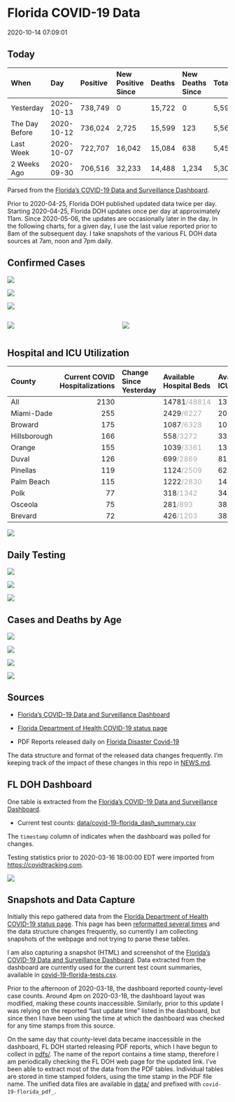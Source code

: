 Florida COVID-19 Data
================
2020-10-14 07:09:01

## Today

| When           | Day        | Positive | New Positive Since | Deaths | New Deaths Since | Total     |
| :------------- | :--------- | :------- | :----------------- | :----- | :--------------- | :-------- |
| Yesterday      | 2020-10-13 | 738,749  | 0                  | 15,722 | 0                | 5,593,424 |
| The Day Before | 2020-10-12 | 736,024  | 2,725              | 15,599 | 123              | 5,567,283 |
| Last Week      | 2020-10-07 | 722,707  | 16,042             | 15,084 | 638              | 5,459,711 |
| 2 Weeks Ago    | 2020-09-30 | 706,516  | 32,233             | 14,488 | 1,234            | 5,301,184 |

Parsed from the [Florida’s COVID-19 Data and Surveillance
Dashboard](https://fdoh.maps.arcgis.com/apps/opsdashboard/index.html#/8d0de33f260d444c852a615dc7837c86).

Prior to 2020-04-25, Florida DOH published updated data twice per day.
Starting 2020-04-25, Florida DOH updates once per day at approximately
11am. Since 2020-05-06, the updates are occasionally later in the day.
In the following charts, for a given day, I use the last value reported
prior to 8am of the subsequent day. I take snapshots of the various FL
DOH data sources at 7am, noon and 7pm daily.

## Confirmed Cases

![](plots/covid-19-florida-daily-test-changes.png)

![](plots/covid-19-florida-deaths-by-day.png)

![](plots/covid-19-florida-county-top-6.png)

<div class="columns">

<div class="column is-full-mobile">

![](plots/covid-19-florida-testing.png)

</div>

<div class="column is-full-mobile">

![](plots/covid-19-florida-total-positive.png)

</div>

</div>

## Hospital and ICU Utilization

| County       | Current COVID Hospitalizations | Change Since Yesterday | Available Hospital Beds                      | Available ICU Beds                         |
| :----------- | -----------------------------: | :--------------------- | :------------------------------------------- | :----------------------------------------- |
| All          |                           2130 |                        | 14781<span style="color: #aaa">/48814</span> | 1389<span style="color: #aaa">/4645</span> |
| Miami-Dade   |                            255 |                        | 2429<span style="color: #aaa">/6227</span>   | 207<span style="color: #aaa">/739</span>   |
| Broward      |                            175 |                        | 1087<span style="color: #aaa">/6328</span>   | 103<span style="color: #aaa">/347</span>   |
| Hillsborough |                            166 |                        | 558<span style="color: #aaa">/3272</span>    | 33<span style="color: #aaa">/341</span>    |
| Orange       |                            155 |                        | 1039<span style="color: #aaa">/3361</span>   | 131<span style="color: #aaa">/271</span>   |
| Duval        |                            126 |                        | 699<span style="color: #aaa">/2869</span>    | 81<span style="color: #aaa">/340</span>    |
| Pinellas     |                            119 |                        | 1124<span style="color: #aaa">/2509</span>   | 62<span style="color: #aaa">/234</span>    |
| Palm Beach   |                            115 |                        | 1222<span style="color: #aaa">/2830</span>   | 140<span style="color: #aaa">/271</span>   |
| Polk         |                             77 |                        | 318<span style="color: #aaa">/1342</span>    | 34<span style="color: #aaa">/132</span>    |
| Osceola      |                             75 |                        | 281<span style="color: #aaa">/893</span>     | 38<span style="color: #aaa">/89</span>     |
| Brevard      |                             72 |                        | 426<span style="color: #aaa">/1203</span>    | 38<span style="color: #aaa">/128</span>    |

![](plots/covid-19-florida-icu-usage.png)

## Daily Testing

![](plots/covid-19-florida-tests-per-case.png)

<!-- ![](plots/covid-19-florida-change-new-cases.png) -->

![](plots/covid-19-florida-tests-percent-positive.png)

![](plots/covid-19-florida-test-and-case-growth.png)

## Cases and Deaths by Age

![](plots/covid-19-florida-weekly-events-by-age.png)

![](plots/covid-19-florida-age.png)

![](plots/covid-19-florida-age-deaths.png)

![](plots/covid-19-florida-age-sex.png)

## Sources

  - [Florida’s COVID-19 Data and Surveillance
    Dashboard](https://fdoh.maps.arcgis.com/apps/opsdashboard/index.html#/8d0de33f260d444c852a615dc7837c86)

  - [Florida Department of Health COVID-19 status
    page](http://www.floridahealth.gov/diseases-and-conditions/COVID-19/)

  - PDF Reports released daily on [Florida Disaster
    Covid-19](http://www.floridahealth.gov/diseases-and-conditions/COVID-19/)

The data structure and format of the released data changes frequently.
I’m keeping track of the impact of these changes in this repo in
[NEWS.md](NEWS.md).

## FL DOH Dashboard

One table is extracted from the [Florida’s COVID-19 Data and
Surveillance
Dashboard](https://fdoh.maps.arcgis.com/apps/opsdashboard/index.html#/8d0de33f260d444c852a615dc7837c86).

  - Current test counts:
    [data/covid-19-florida\_dash\_summary.csv](data/covid-19-florida_dash_summary.csv)

The `timestamp` column of indicates when the dashboard was polled for
changes.

Testing statistics prior to 2020-03-16 18:00:00 EDT were imported from
<https://covidtracking.com>.

![](screenshots/fodh_maps_arcgis_com__apps__opsdashboard.png)

## Snapshots and Data Capture

Initially this repo gathered data from the [Florida Department of Health
COVID-19 status
page](http://www.floridahealth.gov/diseases-and-conditions/COVID-19/).
This page has been [reformatted several
times](screenshots/floridahealth_gov__diseases-and-conditions__COVID-19.png)
and the data structure changes frequently, so currently I am collecting
snapshots of the webpage and not trying to parse these tables.

I am also capturing a snapshot (HTML) and screenshot of the [Florida’s
COVID-19 Data and Surveillance
Dashboard](https://fdoh.maps.arcgis.com/apps/opsdashboard/index.html#/8d0de33f260d444c852a615dc7837c86).
Data extracted from the dashboard are currently used for the current
test count summaries, available in
[covid-19-florida-tests.csv](covid-19-florida-tests.csv).

Prior to the afternoon of 2020-03-18, the dashboard reported
county-level case counts. Around 4pm on 2020-03-18, the dashboard layout
was modified, making these counts inaccessible. Similarly, prior to this
update I was relying on the reported “last update time” listed in the
dashboard, but since then I have been using the time at which the
dashboard was checked for any time stamps from this source.

On the same day that county-level data became inaccessible in the
dashboard, FL DOH started releasing PDF reports, which I have begun to
collect in [pdfs/](pdfs/). The name of the report contains a time stamp,
therefore I am periodically checking the FL DOH web page for the updated
link. I’ve been able to extract most of the data from the PDF tables.
Individual tables are stored in time stamped folders, using the time
stamp in the PDF file name. The unified data files are available in
[data/](data/) and prefixed with `covid-19-florida_pdf_`.
